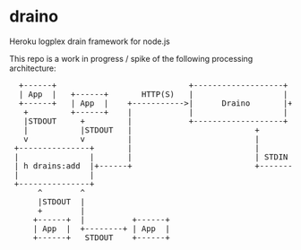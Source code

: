 draino
======

Heroku logplex drain framework for node.js

This repo is a work in progress / spike of the following processing
architecture:

<pre>
  +------+                            +-------------------+                +-------+
  | App  |   +------+       HTTP(S)   |                   |       STDIN    |       |
  +------+   | App  |    +-----------&gt;|      Draino       |+--------------&gt;|Filter |
   +         +------+    |            |                   |                |       |
   |STDOUT     +         |            +-------------------+                +-------+
   |           |STDOUT   |                          +
   v           v         |                          |
 +---------------+       |                          |        +-------+
 |               |       |                          | STDIN  |       |
 | h drains:add  |+------+                          +-------&gt;|Filter |
 |               |                                           |       |
 +---------------+                                           +-------+
      ^        ^
      |STDOUT  |
      +        |
     +------+  |          +------+
     | App  |  +--------+ | App  |
     +------+   STDOUT    +------+</pre>
